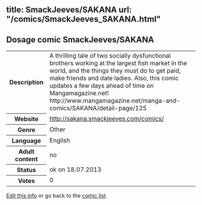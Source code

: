 title: SmackJeeves/SAKANA
url: "/comics/SmackJeeves_SAKANA.html"
---
Dosage comic SmackJeeves/SAKANA
-----------------------------------------

<p id="msg"></p>
<script type="text/javascript">
if (window.location.search === '?edit_info_mail=sent_ok') {
  var elem = document.getElementById("msg");
  elem.innerHTML = 'Edited information sucessfully sent for review, which is usually done daily. Thanks!';
  elem.className = 'ok';
}
</script>
<table class="comicinfo">
<tr>
<th>Description</th><td>A thrilling tale of two socially dysfunctional brothers working at the largest fish market in the world, and the things they must do to get paid, make friends and date ladies. Also, this comic updates a few days ahead of time on Mangamagazine.net! http://www.mangamagazine.net/manga-and-comics/SAKANA/detail-page/125</td>
</tr>
<tr>
<th>Website</th><td><a href="http://sakana.smackjeeves.com/comics/">http://sakana.smackjeeves.com/comics/</a></td>
</tr>
<tr>
<th>Genre</th><td>Other</td>
</tr>
<tr>
<th>Language</th><td>English</td>
</tr>
<tr>
<th>Adult content</th><td>no</td>
</tr>
<tr>
<th>Status</th><td>ok on 18.07.2013</td>
</tr>
<tr>
<th>Votes</th><td>0</td>
</tr>
</table>

[Edit this info](SmackJeeves_SAKANA_edit.html) or go back to the [comic list](../comic-index.html).
